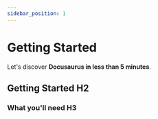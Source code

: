 ```yaml
---
sidebar_position: 1
---
```


# Getting Started


Let's discover **Docusaurus in less than 5 minutes**.

## Getting Started H2



### What you'll need H3
